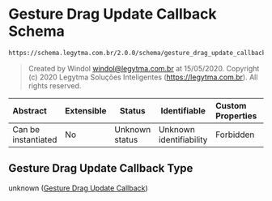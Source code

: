 # Gesture Drag Update Callback Schema

```txt
https://schema.legytma.com.br/2.0.0/schema/gesture_drag_update_callback.schema.json
```




> Created by Windol [windol@legytma.com.br](mailto:windol@legytma.com.br) at 15/05/2020.
> Copyright (c) 2020 Legytma Soluções Inteligentes (<https://legytma.com.br>). All rights reserved.
>

| Abstract            | Extensible | Status         | Identifiable            | Custom Properties | Additional Properties | Access Restrictions | Defined In                                                                                                            |
| :------------------ | ---------- | -------------- | ----------------------- | :---------------- | --------------------- | ------------------- | --------------------------------------------------------------------------------------------------------------------- |
| Can be instantiated | No         | Unknown status | Unknown identifiability | Forbidden         | Allowed               | none                | [gesture_drag_update_callback.schema.json](../schema/gesture_drag_update_callback.schema.json) |

## Gesture Drag Update Callback Type

unknown ([Gesture Drag Update Callback](gesture_drag_update_callback.md))
